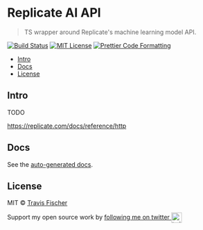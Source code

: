 # Replicate AI API <!-- omit in toc -->

> TS wrapper around Replicate's machine learning model API.

[![Build Status](https://github.com/transitive-bullshit/replicate-ai-api/actions/workflows/test.yml/badge.svg)](https://github.com/transitive-bullshit/replicate-ai-api/actions/workflows/test.yml) [![MIT License](https://img.shields.io/badge/license-MIT-blue)](https://github.com/transitive-bullshit/replicate-ai-api/blob/main/license) [![Prettier Code Formatting](https://img.shields.io/badge/code_style-prettier-brightgreen.svg)](https://prettier.io)

- [Intro](#intro)
- [Docs](#docs)
- [License](#license)

## Intro

TODO

https://replicate.com/docs/reference/http

## Docs

See the [auto-generated docs](./docs/modules.md).

## License

MIT © [Travis Fischer](https://transitivebullsh.it)

Support my open source work by <a href="https://twitter.com/transitive_bs">following me on twitter <img src="https://storage.googleapis.com/saasify-assets/twitter-logo.svg" alt="twitter" height="24px" align="center"></a>

